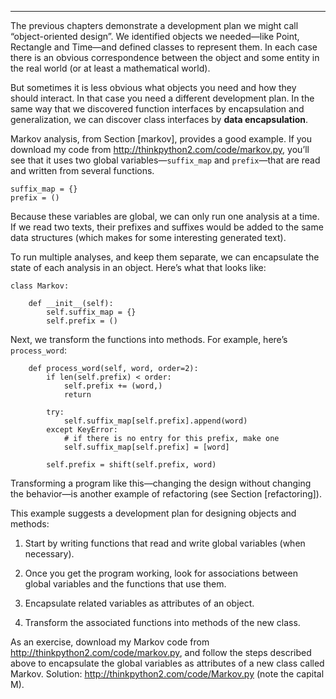 ------------------

The previous chapters demonstrate a development plan we might call “object-oriented design”. We identified objects we needed—like <span>Point</span>, <span>Rectangle</span> and <span>Time</span>—and defined classes to represent them. In each case there is an obvious correspondence between the object and some entity in the real world (or at least a mathematical world).

But sometimes it is less obvious what objects you need and how they should interact. In that case you need a different development plan. In the same way that we discovered function interfaces by encapsulation and generalization, we can discover class interfaces by <span>**data encapsulation**</span>.

Markov analysis, from Section [markov], provides a good example. If you download my code from <http://thinkpython2.com/code/markov.py>, you’ll see that it uses two global variables—`suffix_map` and `prefix`—that are read and written from several functions.

    suffix_map = {}        
    prefix = ()            

Because these variables are global, we can only run one analysis at a time. If we read two texts, their prefixes and suffixes would be added to the same data structures (which makes for some interesting generated text).

To run multiple analyses, and keep them separate, we can encapsulate the state of each analysis in an object. Here’s what that looks like:

    class Markov:

        def __init__(self):
            self.suffix_map = {}
            self.prefix = ()    

Next, we transform the functions into methods. For example, here’s `process_word`:

        def process_word(self, word, order=2):
            if len(self.prefix) < order:
                self.prefix += (word,)
                return

            try:
                self.suffix_map[self.prefix].append(word)
            except KeyError:
                # if there is no entry for this prefix, make one
                self.suffix_map[self.prefix] = [word]

            self.prefix = shift(self.prefix, word)        

Transforming a program like this—changing the design without changing the behavior—is another example of refactoring (see Section [refactoring]).

This example suggests a development plan for designing objects and methods:

1.  Start by writing functions that read and write global variables (when necessary).

2.  Once you get the program working, look for associations between global variables and the functions that use them.

3.  Encapsulate related variables as attributes of an object.

4.  Transform the associated functions into methods of the new class.

As an exercise, download my Markov code from <http://thinkpython2.com/code/markov.py>, and follow the steps described above to encapsulate the global variables as attributes of a new class called <span>Markov</span>. Solution: <http://thinkpython2.com/code/Markov.py> (note the capital M).

